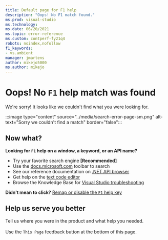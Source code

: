 ```yaml
---
title: Default page for F1 help
description: "Oops! No F1 match found."
ms.prod: visual-studio
ms.technology: 
ms.date: 06/20/2021
ms.topic: error-reference
ms.custom: contperf-fy21q4
robots: noindex,nofollow
f1_keywords:
- vs.ambient
manager: jmartens
author: mikejo5000
ms.author: mikejo
---
```

# Oops! No `F1` help match was found

We're sorry! It looks like we couldn't find what you were looking for. 

:::image type="content" source="../media/search-error-page-sm.png" alt-text="Sorry we couldn't find a match" border="false":::

## Now what?

**Looking for `F1` help on a window, a keyword, or an API name?**
- Try your favorite search engine **[Recommended]**
- Use the [docs.microsoft.com](/) toolbar to search 
- See our reference documentation on [.NET API browser](/dotnet/api/)
- Get help on the [text code editor](../../ide/writing-code-in-the-code-and-text-editor.md)
- Browse the Knowledge Base for [Visual Studio troubleshooting](/troubleshoot/visualstudio/welcome-visual-studio/)


**Didn't mean to click?** [Remap or disable the `F1` help key](../not-in-toc/change-f1-help-key.md)


## Help us serve you better

Tell us where you were in the product and what help you needed.   
<br/>Use the `This Page` feedback button at the bottom of this page. 
